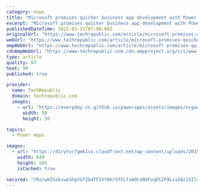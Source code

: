 ```yaml
---
category: news
title: "Microsoft promises quicker business app development with Power Apps"
excerpt: "Microsoft promises quicker business app development with Power Apps Your email has been sent An enterprise that can create and deploy business applications quickly has a definite advantage over ..."
publishedDateTime: 2022-01-31T07:08:00Z
originalUrl: "https://www.techrepublic.com/article/microsoft-promises-quicker-business-app-development-with-power-apps/"
webUrl: "https://www.techrepublic.com/article/microsoft-promises-quicker-business-app-development-with-power-apps/"
ampWebUrl: "https://www.techrepublic.com/article/microsoft-promises-quicker-business-app-development-with-power-apps/amp/"
cdnAmpWebUrl: "https://www-techrepublic-com.cdn.ampproject.org/c/s/www.techrepublic.com/article/microsoft-promises-quicker-business-app-development-with-power-apps/amp/"
type: article
quality: 97
heat: 98
published: true

provider:
  name: TechRepublic
  domain: techrepublic.com
  images:
    - url: "https://everyday-cc.github.io/powerapps/assets/images/organizations/techrepublic.com-50x50.jpg"
      width: 50
      height: 50

topics:
  - Power Apps

images:
  - url: "https://d1rytvr7gmk1sx.cloudfront.net/wp-content/uploads/2015/05/appsistock000053308722small.jpg"
    width: 849
    height: 565
    isCached: true

secured: "rRsrwmIGskcweShgYGT2b4TFIVtOXrSfFLfxA0CzNVFvqDtZF9LsiE8z1SIlcUE0wy3Zuc1tWUFszVe0xxqWa1W8p2udzpW3JHI09mzJv0yHdYro1Ioyn0iZ6UvNnaerKO9djDSewSVE3l0Ng/BBUqFuXLXP1kvJbzuOz/Q48uz/bZF8YK9D1/wctjoQLP07LBdCRSWD3yOXZWDWUjd3bm2tB/TYdJppYQGp2MDggl1C0TIZvXX96kGVG+L9uQzkeBnn2PACYRdNppgGVATaox3uK2JP7BKHvo0YONh4TfHXTZgij1t28mSAU4Tk9j2v/30DmWpGrKUappieQ8yqYKDZCzWFbZZB9w1vXQBeuZM=;xicPW96uUFjz1GXXyTxSMQ=="
---
```


